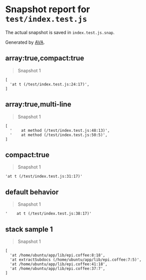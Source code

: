 # Snapshot report for `test/index.test.js`

The actual snapshot is saved in `index.test.js.snap`.

Generated by [AVA](https://ava.li).

## array:true,compact:true

> Snapshot 1

    [
      'at t (/test/index.test.js:24:17)',
    ]

## array:true,multi-line

> Snapshot 1

    [
      '    at method (/test/index.test.js:48:13)',
      '    at method (/test/index.test.js:50:5)',
    ]

## compact:true

> Snapshot 1

    'at t (/test/index.test.js:31:17)'

## default behavior

> Snapshot 1

    '    at t (/test/index.test.js:38:17)'

## stack sample 1

> Snapshot 1

    [
      'at /home/ubuntu/app/lib/epi.coffee:8:18',
      'at extractSubdocs (/home/ubuntu/app/lib/epi.coffee:7:5)',
      'at /home/ubuntu/app/lib/epi.coffee:41:18',
      'at /home/ubuntu/app/lib/epi.coffee:37:7',
    ]
